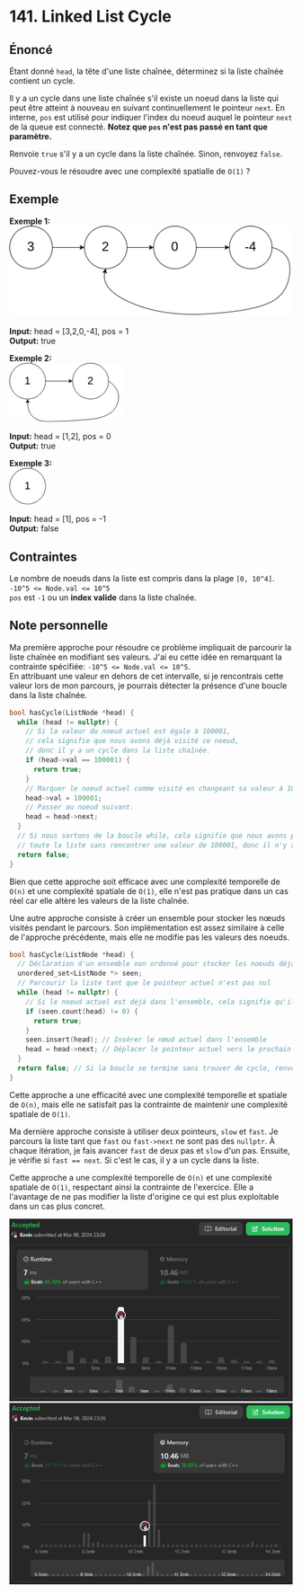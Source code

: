 # 141. Linked List Cycle

## Énoncé

Étant donné `head`, la tête d'une liste chaînée, déterminez si la liste chaînée contient un cycle.

Il y a un cycle dans une liste chaînée s'il existe un noeud dans la liste qui peut être atteint à nouveau en suivant continuellement le pointeur `next`. En interne, `pos` est utilisé pour indiquer l'index du noeud auquel le pointeur `next` de la queue est connecté. **Notez que `pos` n'est pas passé en tant que paramètre.**

Renvoie `true` s'il y a un cycle dans la liste chaînée. Sinon, renvoyez `false`.

Pouvez-vous le résoudre avec une complexité spatialle de `O(1)` ?

## Exemple

**Exemple 1:**  
<img src="../imgs/0141-img1.png"/>

**Input:** head = [3,2,0,-4], pos = 1  
**Output:** true

**Exemple 2:**  
<img src="../imgs/0141-img2.png"/>

**Input:** head = [1,2], pos = 0  
**Output:** true

**Exemple 3:**  
<img src="../imgs/0141-img3.png"/>

**Input:** head = [1], pos = -1  
**Output:** false

## Contraintes

Le nombre de noeuds dans la liste est compris dans la plage `[0, 10^4]`.  
`-10^5 <= Node.val <= 10^5`  
`pos` est `-1` ou un **index valide** dans la liste chaînée.

## Note personnelle

Ma première approche pour résoudre ce problème impliquait de parcourir la liste chaînée en modifiant ses valeurs. J'ai eu cette idée en remarquant la contrainte spécifiée: `-10^5 <= Node.val <= 10^5`.  
En attribuant une valeur en dehors de cet intervalle, si je rencontrais cette valeur lors de mon parcours, je pourrais détecter la présence d'une boucle dans la liste chaînée.

```cpp
bool hasCycle(ListNode *head) {
  while (head != nullptr) {
    // Si la valeur du noeud actuel est égale à 100001,
    // cela signifie que nous avons déjà visité ce noeud,
    // donc il y a un cycle dans la liste chaînée.
    if (head->val == 100001) {
      return true;
    }
    // Marquer le noeud actuel comme visité en changeant sa valeur à 100001.
    head->val = 100001;
    // Passer au noeud suivant.
    head = head->next;
  }
  // Si nous sortons de la boucle while, cela signifie que nous avons parcouru
  // toute la liste sans rencontrer une valeur de 100001, donc il n'y a pas de cycle.
  return false;
}
```

Bien que cette approche soit efficace avec une complexité temporelle de `O(n)` et une complexité spatiale de `O(1)`, elle n'est pas pratique dans un cas réel car elle altère les valeurs de la liste chaînée.

Une autre approche consiste à créer un ensemble pour stocker les nœuds visités pendant le parcours. Son implémentation est assez similaire à celle de l'approche précédente, mais elle ne modifie pas les valeurs des noeuds.

```cpp
bool hasCycle(ListNode *head) {
  // Déclaration d'un ensemble non ordonné pour stocker les noeuds déjà visités
  unordered_set<ListNode *> seen;
  // Parcourir la liste tant que le pointeur actuel n'est pas nul
  while (head != nullptr) {
    // Si le noeud actuel est déjà dans l'ensemble, cela signifie qu'il y a un cycle
    if (seen.count(head) != 0) {
      return true;
    }
    seen.insert(head); // Insérer le nœud actuel dans l'ensemble
    head = head->next; // Déplacer le pointeur actuel vers le prochain nœud
  }
  return false; // Si la boucle se termine sans trouver de cycle, renvoyer faux
}
```

Cette approche a une efficacité avec une complexité temporelle et spatiale de `O(n)`, mais elle ne satisfait pas la contrainte de maintenir une complexité spatiale de `O(1)`.

Ma dernière approche consiste à utiliser deux pointeurs, `slow` et `fast`. Je parcours la liste tant que `fast` ou `fast->next` ne sont pas des `nullptr`.
À chaque itération, je fais avancer `fast` de deux pas et `slow` d'un pas. Ensuite, je vérifie si `fast == next`. Si c'est le cas, il y a un cycle dans la liste.

Cette approche a une complexité temporelle de `O(n)` et une complexité spatiale de `O(1)`, respectant ainsi la contrainte de l'exercice. Elle a l'avantage de ne pas modifier la liste d'origine ce qui est plus exploitable dans un cas plus concret.

<img src="../imgs/0141-runtime.png"/>
<img src="../imgs/0141-memory.png"/>

